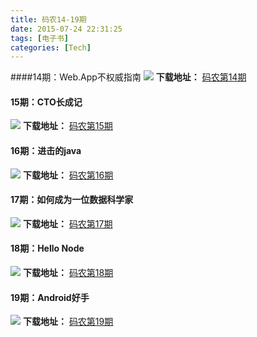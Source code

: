 ```yaml
---
title: 码农14-19期
date: 2015-07-24 22:31:25
tags: [电子书]
categories: [Tech]
---
```

####14期：Web.App不权威指南
![](/images/archive/img_ituring_cover_14.png)
**下载地址：** [码农第14期][1]

<!--more -->

#### 15期：CTO长成记
![](/images/archive/img_ituring_cover_15.png)
**下载地址：** [码农第15期][2]
#### 16期：进击的java
![](/images/archive/img_ituring_cover_16.png)
**下载地址：** [码农第16期][3]
#### 17期：如何成为一位数据科学家
![](/images/archive/img_ituring_cover_17.png)
**下载地址：** [码农第17期][4]
#### 18期：Hello Node
![](/images/archive/img_ituring_cover_18.png)
**下载地址：** [码农第18期][5]
#### 19期：Android好手
![](/images/archive/img_ituring_cover_19.png)
**下载地址：** [码农第19期][6]

[1]:/images/archive/pdf_码农_第14期.pdf
[2]:/images/archive/pdf_码农_第15期.pdf
[3]:/images/archive/pdf_码农_第16期.pdf
[4]:/images/archive/pdf_码农_第17期.pdf
[5]:/images/archive/pdf_码农_第18期.pdf
[6]:/images/archive/pdf_码农_第19期.pdf
